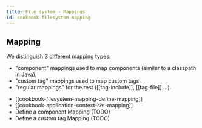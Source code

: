 ```yaml
---
title: File system - Mappings
id: cookbook-filesystem-mapping
---
```


## Mapping ##

We distinguish 3 different mapping types:

- "component" mappings used to map components (similar to a classpath in Java),
- "custom tag" mappings used to map custom tags
- "regular mappings" for the rest ([[tag-include]], [[tag-file]] ...).

* [[cookbook-filesystem-mapping-define-mapping]]
* [[cookbook-application-context-set-mapping]]
* Define a component Mapping (TODO)
* Define a custom tag Mapping (TODO)
